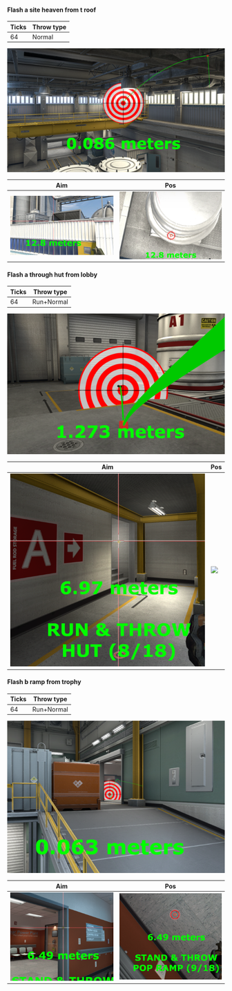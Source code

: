 #### Flash a site heaven from t roof

| Ticks  | Throw type |
| ------ | ---------- |
| 64     | Normal     |

![](nuke-result-flash-a-site-heaven-from-t-roof.png)

| Aim| Pos |
|----|-----|
| ![](nuke-aim-flash-a-site-heaven-from-t-roof.png) | ![](nuke-pos-flash-a-site-heaven-from-t-roof.png) |

#### Flash a through hut from lobby

| Ticks  | Throw type |
| ------ | ---------- |
| 64     | Run+Normal |

![](nuke-result-flash-a-site-through-hut-from-lobby.png)

| Aim| Pos |
|----|-----|
| ![](nuke-aim-flash-a-site-through-hut-from-lobby.png) | ![](nuke-pos-flash-a-site-through-hut-from-lobby.png) |

#### Flash b ramp from trophy

| Ticks  | Throw type |
| ------ | ---------- |
| 64     | Run+Normal |

![](nuke-result-flash-b-ramp-from-trophy.png)

| Aim| Pos |
|----|-----|
| ![](nuke-aim-flash-b-ramp-from-trophy.png) | ![](nuke-pos-flash-b-ramp-from-trophy.png) |